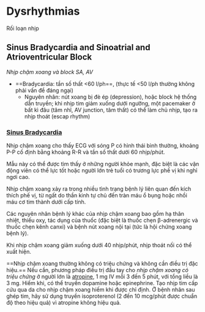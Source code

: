 # Dysrhythmias  
Rối loạn nhịp  
## Sinus Bradycardia and Sinoatrial and Atrioventricular Block  
*Nhịp chậm xoang và block SA, AV*  
- ==Bradycardia: tần số thất <60 l/ph==, (thực tế <50 l/ph thường không phải vấn đề đáng ngại)  
	- Nguyên nhân: nút xoang bị đè ép (depression), hoặc block hệ thống dẫn truyền; khi nhịp tim giảm xuống dưới ngưỡng, một pacemaker ở bất kì đâu (tâm nhĩ, AV junction, tâm thất) có thể làm chủ nhịp, tạo ra nhịp thoát (escap rhythm)  
  
### [Sinus Bradycardia](./Sinus%20Bradycardia.md)  
  
Nhịp chậm xoang cho thấy ECG với sóng P có hình thái bình thường, khoảng P-P cố định bằng khoảng R-R và tần số thất dưới 60 nhịp/phút.  
  
Mẫu này có thể được tìm thấy ở những người khỏe mạnh, đặc biệt là các vận động viên có thể lực tốt hoặc người lớn trẻ tuổi có trương lực phế vị khi nghỉ ngơi cao.  
  
Nhịp chậm xoang xảy ra trong nhiều tình trạng bệnh lý liên quan đến kích thích phế vị, từ ngất do thần kinh tự chủ đến tràn máu ổ bụng hoặc nhồi máu cơ tim thành dưới cấp tính.  
  
Các nguyên nhân bệnh lý khác của nhịp chậm xoang bao gồm hạ thân nhiệt, thiếu oxy, tác dụng của thuốc (đặc biệt là thuốc chẹn β-adrenergic và thuốc chẹn kênh canxi) và bệnh nút xoang nội tại (tức là hội chứng xoang bệnh lý).  
  
Khi nhịp chậm xoang giảm xuống dưới 40 nhịp/phút, nhịp thoát nối có thể xuất hiện.  
  
==Nhịp chậm xoang thường không có triệu chứng và không cần điều trị đặc hiệu.== Nếu cần, phương pháp điều trị đầu tay cho *nhịp chậm xoang có triệu chứng* ở người lớn là [atropine](./100%20Reference%20notes/Drug/Atropine.md), 1 mg IV mỗi 3 đến 5 phút, với tổng liều là 3 mg. Hiếm khi, có thể truyền dopamine hoặc epinephrine. Tạo nhịp tim cấp cứu qua da cho nhịp chậm xoang hiếm khi được chỉ định. Ở bệnh nhân sau ghép tim, hãy sử dụng truyền isoproterenol (2 đến 10 mcg/phút được chuẩn độ theo hiệu quả) vì atropine không hiệu quả.